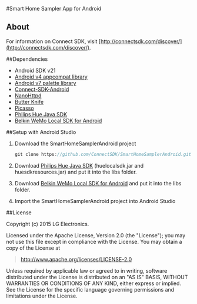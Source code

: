 #Smart Home Sampler App for Android

## About
For information on Connect SDK, visit [http://connectsdk.com/discover/](http://connectsdk.com/discover/).

##Dependencies
- Android SDK v21
- [Android v4 appcompat library](http://developer.android.com/tools/support-library/features.html#v4-appcompat)
- [Android v7 palette library](http://developer.android.com/tools/support-library/features.html#v7-palette)
- [Connect-SDK-Android](https://github.com/ConnectSDK/Connect-SDK-Android)
- [NanoHttpd](https://github.com/NanoHttpd/nanohttpd)
- [Butter Knife](http://jakewharton.github.io/butterknife/)
- [Picasso](http://square.github.io/picasso/)
- [Philips Hue Java SDK](http://www.developers.meethue.com/documentation/java-multi-platform-and-android-sdk)
- [Belkin WeMo Local SDK for Android](http://developers.belkin.com/wemo/sdk)

##Setup with Android Studio
1. Download the SmartHomeSamplerAndroid project
    ```groovy
    git clone https://github.com/ConnectSDK/SmartHomeSamplerAndroid.git
    ```
    
2. Download [Philips Hue Java SDK](http://www.developers.meethue.com/documentation/java-multi-platform-and-android-sdk) (huelocalsdk.jar and huesdkresources.jar) and put it into the libs folder.
3. Download [Belkin WeMo Local SDK for Android](http://developers.belkin.com/wemo/sdk) and put it into the libs folder.
4. Import the SmartHomeSamplerAndroid project into Android Studio


##License

Copyright (c) 2015 LG Electronics.

Licensed under the Apache License, Version 2.0 (the "License");
you may not use this file except in compliance with the License.
You may obtain a copy of the License at

> http://www.apache.org/licenses/LICENSE-2.0

Unless required by applicable law or agreed to in writing, software
distributed under the License is distributed on an "AS IS" BASIS,
WITHOUT WARRANTIES OR CONDITIONS OF ANY KIND, either express or implied.
See the License for the specific language governing permissions and
limitations under the License.